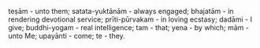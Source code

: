 teṣām - unto them; satata-yuktānām - always engaged; bhajatām - in rendering devotional service; prīti-pūrvakam - in loving ecstasy; dadāmi - I give; buddhi-yogam - real intelligence; tam - that; yena - by which; mām - unto Me; upayānti - come; te - they.